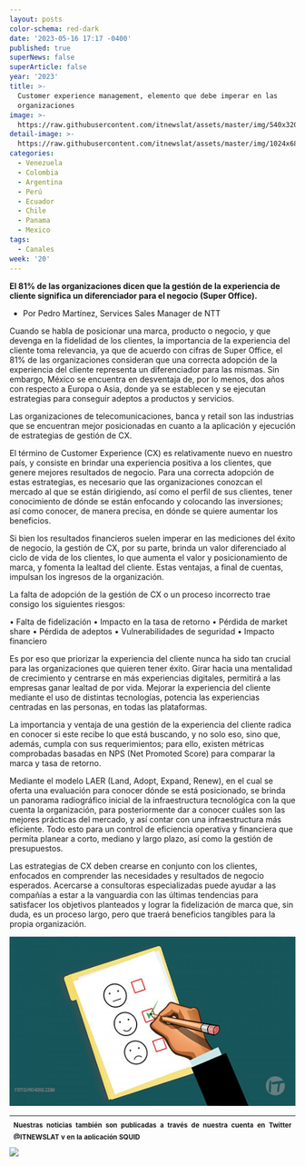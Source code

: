 ```yaml
---
layout: posts
color-schema: red-dark
date: '2023-05-16 17:17 -0400'
published: true
superNews: false
superArticle: false
year: '2023'
title: >-
  Customer experience management, elemento que debe imperar en las
  organizaciones
image: >-
  https://raw.githubusercontent.com/itnewslat/assets/master/img/540x320/Customer-Experience-p.jpg
detail-image: >-
  https://raw.githubusercontent.com/itnewslat/assets/master/img/1024x680/Customer-Experience-g.jpg
categories:
  - Venezuela
  - Colombia
  - Argentina
  - Perú
  - Ecuador
  - Chile
  - Panama
  - Mexico
tags:
  - Canales
week: '20'
---
```

**El 81% de las organizaciones dicen que la gestión de la experiencia de cliente significa un diferenciador para el negocio (Super Office).**

- Por Pedro Martínez, Services Sales Manager de NTT

Cuando se habla de posicionar una marca, producto o negocio, y que devenga en la fidelidad de los clientes, la importancia de la experiencia del cliente toma relevancia, ya que de acuerdo con cifras de Super Office, el 81% de las organizaciones consideran que una correcta adopción de la  experiencia del cliente representa un diferenciador para las mismas. Sin embargo, México se encuentra en desventaja de, por lo menos, dos años con respecto a Europa o Asia, donde ya se establecen y se ejecutan estrategias para conseguir adeptos a productos y servicios.
 
Las organizaciones de telecomunicaciones, banca y retail son las industrias que se encuentran mejor posicionadas en cuanto a la aplicación y ejecución de estrategias de gestión de CX.
 
El término de Customer Experience (CX) es relativamente nuevo en nuestro país, y consiste en brindar una experiencia positiva a los clientes, que genere mejores resultados de negocio. Para una correcta adopción de estas estrategias, es necesario que las organizaciones conozcan el mercado al que se están dirigiendo, así como el perfil de sus clientes, tener conocimiento de dónde se están enfocando y colocando las inversiones; así como conocer, de manera precisa, en dónde se quiere aumentar los beneficios.
 
Si bien los resultados financieros suelen imperar en las mediciones del éxito de negocio, la gestión de CX, por su parte, brinda un valor diferenciado al ciclo de vida de los clientes, lo que aumenta el valor y posicionamiento de marca, y fomenta la lealtad del cliente. Estas ventajas, a final de cuentas, impulsan los ingresos de la organización.
 
La falta de adopción de la gestión de CX o un proceso incorrecto trae consigo los siguientes riesgos:
 
•	Falta de fidelización
•	Impacto en la tasa de retorno
•	Pérdida de market share
•	Pérdida de adeptos
•	Vulnerabilidades de seguridad
•	Impacto financiero
 
Es por eso que priorizar la experiencia del cliente nunca ha sido tan crucial para las organizaciones que quieren tener éxito. Girar hacia una mentalidad de crecimiento y centrarse en más experiencias digitales, permitirá a las empresas ganar lealtad de por vida. Mejorar la experiencia del cliente mediante el uso de distintas tecnologías, potencia las experiencias centradas en las personas, en todas las plataformas.
 
La importancia y ventaja de una gestión de la experiencia del cliente radica en conocer si este recibe lo que está buscando, y no solo eso, sino que, además, cumpla con sus requerimientos; para ello, existen métricas comprobadas basadas en NPS (Net Promoted Score) para comparar la marca y tasa de retorno.
 
Mediante el modelo LAER (Land, Adopt, Expand, Renew), en el cual se oferta una evaluación para conocer dónde se está posicionado, se brinda un panorama radiográfico inicial de la infraestructura tecnológica con la que cuenta la organización, para posteriormente dar a conocer cuáles son las mejores prácticas del mercado, y así contar con una infraestructura más eficiente. Todo esto para un control de eficiencia operativa y financiera que permita planear a corto, mediano y largo plazo, así como la gestión de presupuestos.
 
Las estrategias de CX deben crearse en conjunto con los clientes, enfocados en comprender las necesidades y resultados de negocio esperados. Acercarse a consultoras especializadas puede ayudar a las compañías a estar a la vanguardia con las últimas tendencias para satisfacer los objetivos planteados y lograr la fidelización de marca que, sin duda, es un proceso largo, pero que traerá beneficios tangibles para la propia organización.

![](https://raw.githubusercontent.com/itnewslat/assets/master/img/540x320/Customer-Experience-p.jpg)

<table style="height: 42px;" width="569">
<tbody>
<tr>
<td style="text-align: justify;"><sub><strong>Nuestras noticias también son publicadas a través de nuestra cuenta en Twitter <a href="https://twitter.com/itnewslat?lang=es">@ITNEWSLAT</a> y en la aplicación <a href="https://squidapp.co/en/">SQUID</a></strong></sub></td>
</tr>
</tbody>
</table>

<img src="https://tracker.metricool.com/c3po.jpg?hash=56f88a41e39ab42c063cc51676587a04"/>